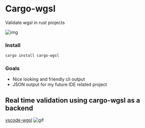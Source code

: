 # Cargo-wgsl

Validate wgsl in rust projects

![img](https://i.imgur.com/mWmNZYS.png)

### Install

```bash
cargo install cargo-wgsl
```

### Goals

- Nice looking and friendly cli output
- JSON output for my future IDE related project

## Real time validation using cargo-wgsl as a backend

[vscode-wgsl](https://github.com/PolyMeilex/vscode-wgsl)
![gif](https://i.imgur.com/l8d4XPT.gif)
